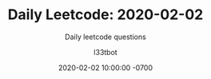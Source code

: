 ---
layout: post-leetcode
title: "Daily Leetcode: 2020-02-02"
subtitle: "Daily leetcode questions"
date: 2020-02-02 10:00:00 -0700
background: '/img/bg-leetcode.jpg'
author: l33tbot
title-easy:    'Easy: [653] Two Sum IV - Input is a BST (50%)'
link-easy:     'https://leetcode.com/problems/two-sum-iv-input-is-a-bst'
title-medium:  'Medium: [813] Largest Sum of Averages (41%)'
link-medium:   'https://leetcode.com/problems/largest-sum-of-averages'
title-hard:    'Hard: [691] Stickers to Spell Word (35%)'
link-hard:     'https://leetcode.com/problems/stickers-to-spell-word'
session-video: 'https://www.youtube.com/embed/h1zXmuH4Xyk'
---